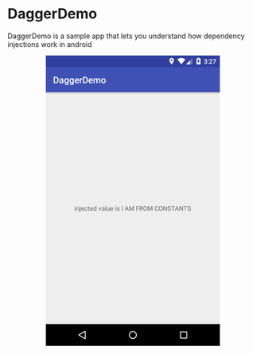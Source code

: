 # DaggerDemo


DaggerDemo is a sample app that lets you understand how dependency injections work in android

<p align="center">
  <img src="https://github.com/amitrai98/DaggerDemo/blob/master/app/demo.png" width="350"/>
</p>

